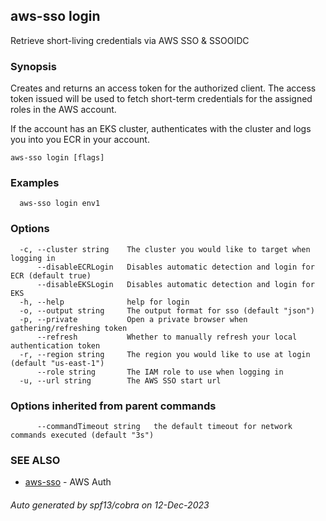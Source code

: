 ## aws-sso login

Retrieve short-living credentials via AWS SSO & SSOOIDC

### Synopsis

Creates and returns an access token for the authorized client. 
The access token issued will be used to fetch short-term 
credentials for the assigned roles in the AWS account.

If the account has an EKS cluster, authenticates with
the cluster and logs you into you ECR in your account.

```
aws-sso login [flags]
```

### Examples

```
  aws-sso login env1
```

### Options

```
  -c, --cluster string    The cluster you would like to target when logging in
      --disableECRLogin   Disables automatic detection and login for ECR (default true)
      --disableEKSLogin   Disables automatic detection and login for EKS
  -h, --help              help for login
  -o, --output string     The output format for sso (default "json")
  -p, --private           Open a private browser when gathering/refreshing token
      --refresh           Whether to manually refresh your local authentication token
  -r, --region string     The region you would like to use at login (default "us-east-1")
      --role string       The IAM role to use when logging in
  -u, --url string        The AWS SSO start url
```

### Options inherited from parent commands

```
      --commandTimeout string   the default timeout for network commands executed (default "3s")
```

### SEE ALSO

* [aws-sso](aws-sso.md)	 - AWS Auth

###### Auto generated by spf13/cobra on 12-Dec-2023
